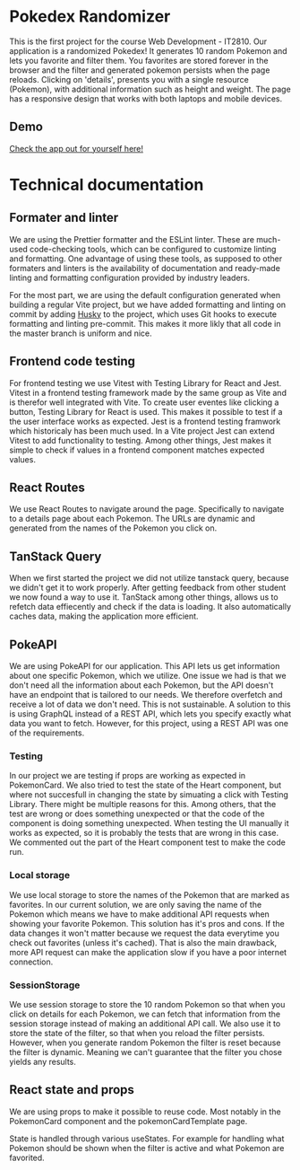 # Pokedex Randomizer

This is the first project for the course Web Development - IT2810. Our application is a randomized Pokedex! It generates 10 random Pokemon and lets you favorite and filter them. You favorites are stored forever in the browser and the filter and generated pokemon persists when the page reloads. Clicking on 'details', presents you with a single resource (Pokemon), with additional information such as height and weight. The page has a responsive design that works with both laptops and mobile devices.

## Demo

[Check the app out for yourself here!](https://pokedex-randomizer.vercel.app)

# Technical documentation

## Formater and linter

We are using the Prettier formatter and the ESLint linter. These are much-used code-checking tools, which can be configured to customize linting and formatting. One advantage of using these tools, as supposed to other formaters and linters is the availability of documentation and ready-made linting and formatting configuration provided by industry leaders.

For the most part, we are using the default configuration generated when building a regular Vite project, but we have added formatting and linting on commit by adding [Husky](https://github.com/typicode/husky) to the project, which uses Git hooks to execute formatting and linting pre-commit. This makes it more likly that all code in the master branch is uniform and nice.

## Frontend code testing

For frontend testing we use Vitest with Testing Library for React and Jest. Vitest in a frontend testing framework made by the same group as Vite and is therefor well integrated with Vite. To create user eventes like clicking a button, Testing Library for React is used. This makes it possible to test if a the user interface works as expected. Jest is a frontend testing framwork which historicaly has been much used. In a Vite project Jest can extend Vitest to add functionality to testing. Among other things, Jest makes it simple to check if values in a frontend component matches expected values.

## React Routes

We use React Routes to navigate around the page. Specifically to navigate to a details page about each Pokemon. The URLs are dynamic and generated from the names of the Pokemon you click on.

## TanStack Query

When we first started the project we did not utilize tanstack query, because we didn't get it to work properly. After getting feedback from other student we now found a way to use it. TanStack among other things, allows us to refetch data effiecently and check if the data is loading. It also automatically caches data, making the application more efficient.

## PokeAPI

We are using PokeAPI for our application. This API lets us get information about one specific Pokemon, which we utilize. One issue we had is that we don't need all the information about each Pokemon, but the API doesn't have an endpoint that is tailored to our needs. We therefore overfetch and receive a lot of data we don't need. This is not sustainable. A solution to this is using GraphQL instead of a REST API, which lets you specify exactly what data you want to fetch. However, for this project, using a REST API was one of the requirements.

### Testing

In our project we are testing if props are working as expected in PokemonCard. We also tried to test the state of the Heart component, but where not succesfull in changing the state by simuating a click with Testing Library. There might be multiple reasons for this. Among others, that the test are wrong or does something unexpected or that the code of the component is doing something unexpected. When testing the UI manually it works as expected, so it is probably the tests that are wrong in this case.
We commented out the part of the Heart component test to make the code run.

### Local storage

We use local storage to store the names of the Pokemon that are marked as favorites. In our current solution, we are only saving the name of the Pokemon which means we have to make additional API requests when showing your favorite Pokemon. This solution has it's pros and cons. If the data changes it won't matter because we request the data everytime you check out favorites (unless it's cached). That is also the main drawback, more API request can make the application slow if you have a poor internet connection.

### SessionStorage

We use session storage to store the 10 random Pokemon so that when you click on details for each Pokemon, we can fetch that information from the session storage instead of making an additional API call. We also use it to store the state of the filter, so that when you reload the filter persists. However, when you generate random Pokemon the filter is reset because the filter is dynamic. Meaning we can't guarantee that the filter you chose yields any results.

## React state and props

We are using props to make it possible to reuse code. Most notably in the PokemonCard component and the pokemonCardTemplate page.

State is handled through various useStates. For example for handling what Pokemon should be shown when the filter is active and what Pokemon are favorited.
